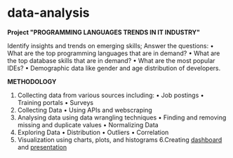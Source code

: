 # data-analysis

**Project "PROGRAMMING LANGUAGES TRENDS IN IT INDUSTRY"**

Identify insights and trends on emerging skills; 
Answer the questions:
• What are the top programming languages that are in demand?
• What are the top database skills that are in demand?
• What are the most popular IDEs?
• Demographic data like gender and age distribution of developers.

**METHODOLOGY**
1. Collecting data from various sources including:
• Job postings
• Training portals
• Surveys
2. Collecting Data
• Using APIs and webscraping
3. Analysing data using data wrangling techniques
• Finding and removing missing and duplicate values
• Normalizing Data
4. Exploring Data 
• Distribution
• Outliers
• Correlation
5. Visualization using charts, plots, and histograms
6.Creating [dashboard](https://public.tableau.com/app/profile/yulia6509/viz/Futuretechnologyusage/PROGRAMMINGLANGUAGESTRENDSINITINDUSTRY) and [presentation](https://drive.google.com/file/d/1VKXTiacuFAmDA0n9UfjkgZol4MMxqGFN/view?usp=share_link)
